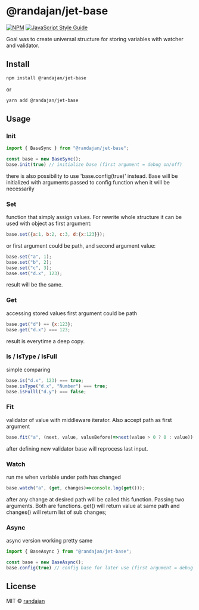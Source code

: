 # @randajan/jet-base

[![NPM](https://img.shields.io/npm/v/@randajan/jet-base.svg)](https://www.npmjs.com/package/@randajan/jet-base) [![JavaScript Style Guide](https://img.shields.io/badge/code_style-standard-brightgreen.svg)](https://standardjs.com)

Goal was to create universal structure for storing variables with watcher and validator.

## Install

```bash
npm install @randajan/jet-base
```

or

```bash
yarn add @randajan/jet-base
```

## Usage

### Init
```js
import { BaseSync } from "@randajan/jet-base";

const base = new BaseSync();
base.init(true) // initialize base (first argument = debug on/off)
```

there is also possibility to use 'base.config(true)' instead. Base will be initialized with arguments passed to config function when it will be necessarily


### Set
function that simply assign values. For rewrite whole structure it can be used with object as first argument:

```js
base.set({a:1, b:2, c:3, d:{x:123}});
```

or first argument could be path, and second argument value:

```js
base.set("a", 1);
base.set("b", 2);
base.set("c", 3);
base.set("d.x", 123);
```
result will be the same.

### Get
accessing stored values first argument could be path
```js
base.get("d") == {x:123};
base.get("d.x") === 123;
```
result is everytime a deep copy. 

### Is / IsType / IsFull
simple comparing
```js
base.is("d.x", 123) === true;
base.isType("d.x", "Number") === true;
base.isFulll("d.y") === false;
```

### Fit
validator of value with middleware iterator. Also accept path as first argument
```js
base.fit("a", (next, value, valueBefore)=>next(value > 0 ? 0 : value));
```
after defining new validator base will reprocess last input.

### Watch
run me when variable under path has changed
```js
base.watch("a", (get, changes)=>console.log(get()));
```
after any change at desired path will be called this function. Passing two arguments. Both are functions. get() will return value at same path and changes() will return list of sub changes;

### Async
async version working pretty same

```js
import { BaseAsync } from "@randajan/jet-base";

const base = new BaseAsync(); 
base.config(true) // config base for later use (first argument = debug on/off)
```

## License

MIT © [randajan](https://github.com/randajan)
